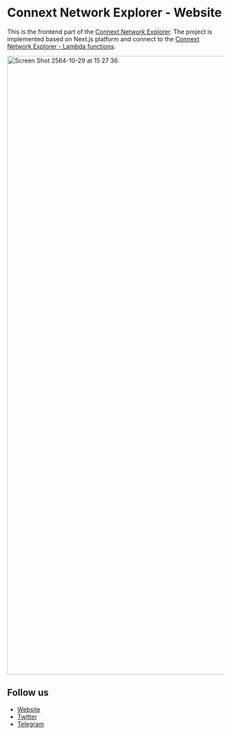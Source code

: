 # Connext Network Explorer - Website
This is the frontend part of the [Connext Network Explorer](https://https://connextscan.io). The project is implemented based on Next.js platform and connect to the [Connext Network Explorer - Lambda functions](https://github.com/CoinHippo-Labs/connext-network-explorer-lambda).

<img width="1440" alt="Screen Shot 2564-10-29 at 15 27 36" src="https://user-images.githubusercontent.com/87146398/139402496-c5cfb4e2-6e22-46e8-b87d-ab0f41f4ad08.png">

## Follow us
- [Website](https://coinhippo.io)
- [Twitter](https://twitter.com/coinhippoHQ)
- [Telegram](https://t.me/CoinHippoChannel)
